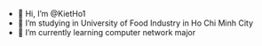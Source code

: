 - 👋 Hi, I’m @KietHo1
- 👀 I’m studying in University of Food Industry in Ho Chi Minh City
- 🌱 I’m currently learning computer network major
<!---
I'm trying my hand at web programming! Welcome everyone to my github!
--->
